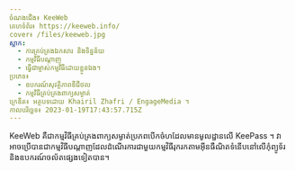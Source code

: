 ```yaml
---
ចំណងជើង៖ KeeWeb
គេហទំព័រ៖ https://keeweb.info/
cover៖ /files/keeweb.jpg
ស្លាក:
  - ការគ្រប់គ្រងឯកសារ និងទិន្នន័យ
  - កម្មវិធីបណ្តាញ
  - ធ្វើជាម្ចាស់កម្មវិធីដោយខ្លួនឯង។
ប្រភេទ៖
  - ឧបករណ៍សុវត្ថិភាពឌីជីថល
  - កម្មវិធីគ្រប់គ្រងពាក្យសម្ងាត់
ក្រេឌីត៖ អត្ថបទដោយ Khairil Zhafri / EngageMedia ។
កាលបរិច្ឆេទ៖ 2023-01-19T17:43:57.715Z
---
```

KeeWeb គឺជាកម្មវិធីគ្រប់គ្រងពាក្យសម្ងាត់ប្រភពបើកចំហដែលមានមូលដ្ឋានលើ KeePass ។ វាអាចប្រើបានជាកម្មវិធីបណ្តាញដែលដំណើរការជាមួយកម្មវិធីរុករកតាមអ៊ីនធឺណិតទំនើបនៅលើកុំព្យូទ័រ និងឧបករណ៍ចល័តផ្សេងទៀតបាន។
